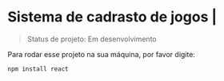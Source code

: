 # Sistema de cadrasto de jogos |
> Status de projeto: Em desenvolvimento

Para rodar esse projeto na sua máquina, por favor digite:

```
npm install react
```

